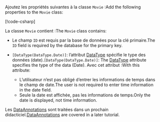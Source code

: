 <!-- THIS INCLUDE USED BY MVC AND RP -->
<span data-ttu-id="b088a-101">Ajoutez les propriétés suivantes à la classe `Movie` :</span><span class="sxs-lookup"><span data-stu-id="b088a-101">Add the following properties to the `Movie` class:</span></span>

[!code-csharp[](~/tutorials/razor-pages/razor-pages-start/sample/RazorPagesMovie22/Models/Movie.cs?name=snippet1)]

<span data-ttu-id="b088a-102">La classe `Movie` contient :</span><span class="sxs-lookup"><span data-stu-id="b088a-102">The `Movie` class contains:</span></span>

* <span data-ttu-id="b088a-103">Le champ `ID` est requis par la base de données pour la clé primaire.</span><span class="sxs-lookup"><span data-stu-id="b088a-103">The `ID` field is required by the database for the primary key.</span></span>
* <span data-ttu-id="b088a-104">`[DataType(DataType.Date)]`: l’attribut [DataType](/dotnet/api/microsoft.aspnetcore.mvc.dataannotations.internal.datatypeattributeadapter) spécifie le type des données (date).</span><span class="sxs-lookup"><span data-stu-id="b088a-104">`[DataType(DataType.Date)]`:  The [DataType](/dotnet/api/microsoft.aspnetcore.mvc.dataannotations.internal.datatypeattributeadapter) attribute specifies the type of the data (Date).</span></span> <span data-ttu-id="b088a-105">Avec cet attribut :</span><span class="sxs-lookup"><span data-stu-id="b088a-105">With this attribute:</span></span>

  * <span data-ttu-id="b088a-106">L’utilisateur n’est pas obligé d’entrer les informations de temps dans le champ de date.</span><span class="sxs-lookup"><span data-stu-id="b088a-106">The user is not required to enter time information in the date field.</span></span>
  * <span data-ttu-id="b088a-107">Seule la date est affichée, pas les informations de temps.</span><span class="sxs-lookup"><span data-stu-id="b088a-107">Only the date is displayed, not time information.</span></span>

<span data-ttu-id="b088a-108">Les [DataAnnotations](/dotnet/api/system.componentmodel.dataannotations) sont traitées dans un prochain didacticiel.</span><span class="sxs-lookup"><span data-stu-id="b088a-108">[DataAnnotations](/dotnet/api/system.componentmodel.dataannotations) are covered in a later tutorial.</span></span>
